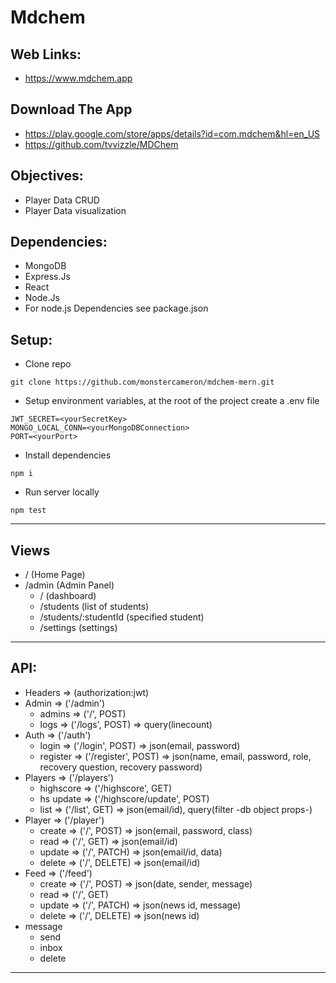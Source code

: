 # Mdchem
## Web Links:
* https://www.mdchem.app
## Download The App
* https://play.google.com/store/apps/details?id=com.mdchem&hl=en_US
* https://github.com/tvvizzle/MDChem
## Objectives:
* Player Data CRUD
* Player Data visualization
## Dependencies:
* MongoDB
* Express.Js
* React
* Node.Js
* For node.js Dependencies see package.json
## Setup:
* Clone repo
~~~
git clone https://github.com/monstercameron/mdchem-mern.git
~~~
* Setup environment variables, at the root of the project create a .env file
~~~
JWT_SECRET=<yourSecretKey>
MONGO_LOCAL_CONN=<yourMongoDBConnection>
PORT=<yourPort>
~~~
* Install dependencies
~~~
npm i
~~~
* Run server locally
~~~
npm test
~~~
***
## Views
* / (Home Page)
* /admin (Admin Panel)
  * / (dashboard)
  * /students (list of students)
  * /students/:studentId (specified student)
  * /settings (settings)
***
## API:
* Headers => (authorization:jwt)
* Admin => ('/admin')
  * admins      =>  ('/', POST)
  * logs        =>  ('/logs', POST) =>  query(linecount)
* Auth => ('/auth')
  * login       =>  ('/login', POST)   =>  json(email, password)
  * register    =>  ('/register', POST)  =>  json(name, email, password, role, recovery question, recovery password)
* Players => ('/players')
  * highscore   =>  ('/highscore', GET)
  * hs update   =>  ('/highscore/update', POST)
  * list        =>  ('/list', GET) => json(email/id), query(filter -db object props-) 
* Player => ('/player')
  * create   => ('/', POST)     =>  json(email, password, class)
  * read     => ('/', GET)      =>  json(email/id)
  * update   => ('/', PATCH)    =>  json(email/id, data)
  * delete   => ('/', DELETE)   =>  json(email/id) 
* Feed => ('/feed')
  * create  => ('/', POST)       =>  json(date, sender, message)
  * read    => ('/', GET)
  * update  => ('/', PATCH)     =>  json(news id, message)
  * delete  => ('/', DELETE)    =>  json(news id)
* message
  * send
  * inbox
  * delete
***